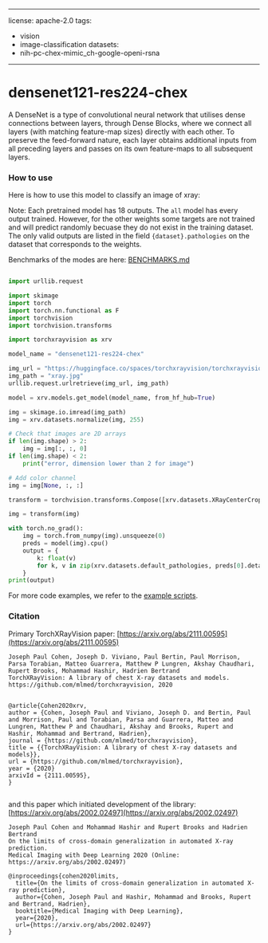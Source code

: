 
---
license: apache-2.0
tags:
- vision
- image-classification
datasets:
- nih-pc-chex-mimic_ch-google-openi-rsna
---
    
    
# densenet121-res224-chex

A DenseNet is a type of convolutional neural network that utilises dense connections between layers, through Dense Blocks, where we connect all layers (with matching feature-map sizes) directly with each other. To preserve the feed-forward nature, each layer obtains additional inputs from all preceding layers and passes on its own feature-maps to all subsequent layers.
        

### How to use

Here is how to use this model to classify an image of xray:

Note: Each pretrained model has 18 outputs. The `all` model has every output trained. However, for the other weights some targets are not trained and will predict randomly becuase they do not exist in the training dataset. The only valid outputs are listed in the field `{dataset}.pathologies` on the dataset that corresponds to the weights. 


Benchmarks of the modes are here: [BENCHMARKS.md](https://github.com/mlmed/torchxrayvision/blob/master/BENCHMARKS.md)
```python

import urllib.request

import skimage
import torch
import torch.nn.functional as F
import torchvision
import torchvision.transforms

import torchxrayvision as xrv

model_name = "densenet121-res224-chex"

img_url = "https://huggingface.co/spaces/torchxrayvision/torchxrayvision-classifier/resolve/main/16747_3_1.jpg"
img_path = "xray.jpg"
urllib.request.urlretrieve(img_url, img_path)

model = xrv.models.get_model(model_name, from_hf_hub=True)

img = skimage.io.imread(img_path)
img = xrv.datasets.normalize(img, 255)

# Check that images are 2D arrays
if len(img.shape) > 2:
    img = img[:, :, 0]
if len(img.shape) < 2:
    print("error, dimension lower than 2 for image")

# Add color channel
img = img[None, :, :]

transform = torchvision.transforms.Compose([xrv.datasets.XRayCenterCrop()])

img = transform(img)

with torch.no_grad():
    img = torch.from_numpy(img).unsqueeze(0)
    preds = model(img).cpu()
    output = {
        k: float(v)
        for k, v in zip(xrv.datasets.default_pathologies, preds[0].detach().numpy())
    }
print(output)

```
For more code examples, we refer to the [example scripts](https://github.com/kamalkraj/torchxrayvision/blob/master/scripts).


### Citation

Primary TorchXRayVision paper: [https://arxiv.org/abs/2111.00595](https://arxiv.org/abs/2111.00595)

```
Joseph Paul Cohen, Joseph D. Viviano, Paul Bertin, Paul Morrison, Parsa Torabian, Matteo Guarrera, Matthew P Lungren, Akshay Chaudhari, Rupert Brooks, Mohammad Hashir, Hadrien Bertrand
TorchXRayVision: A library of chest X-ray datasets and models. 
https://github.com/mlmed/torchxrayvision, 2020


@article{Cohen2020xrv,
author = {Cohen, Joseph Paul and Viviano, Joseph D. and Bertin, Paul and Morrison, Paul and Torabian, Parsa and Guarrera, Matteo and Lungren, Matthew P and Chaudhari, Akshay and Brooks, Rupert and Hashir, Mohammad and Bertrand, Hadrien},
journal = {https://github.com/mlmed/torchxrayvision},
title = {{TorchXRayVision: A library of chest X-ray datasets and models}},
url = {https://github.com/mlmed/torchxrayvision},
year = {2020}
arxivId = {2111.00595},
}


```
and this paper which initiated development of the library: [https://arxiv.org/abs/2002.02497](https://arxiv.org/abs/2002.02497)
```
Joseph Paul Cohen and Mohammad Hashir and Rupert Brooks and Hadrien Bertrand
On the limits of cross-domain generalization in automated X-ray prediction. 
Medical Imaging with Deep Learning 2020 (Online: https://arxiv.org/abs/2002.02497)

@inproceedings{cohen2020limits,
  title={On the limits of cross-domain generalization in automated X-ray prediction},
  author={Cohen, Joseph Paul and Hashir, Mohammad and Brooks, Rupert and Bertrand, Hadrien},
  booktitle={Medical Imaging with Deep Learning},
  year={2020},
  url={https://arxiv.org/abs/2002.02497}
}
```
    